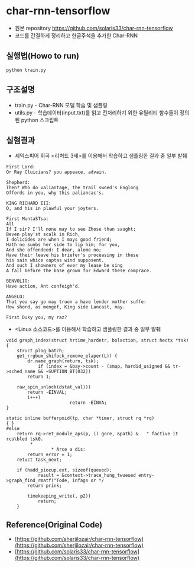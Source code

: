 # char-rnn-tensorflow
- 원본 repository https://github.com/solaris33/char-rnn-tensorflow
- 코드를 간결하게 정리하고 한글주석을 추가한 Char-RNN

## 실행법(Howo to run)
```
python train.py
```

## 구조설명
- train.py - Char-RNN 모델 학습 및 샘플링
- utils.py - 학습데이터(input.txt)를 읽고 전처리하기 위한 유틸리티 함수들이 정의된 python 스크립트 

## 실혐결과
- 셰익스피어 희곡 <리처드 3세>를 이용해서 학습하고 샘플링한 결과 중 일부 발췌
```
First Lord:
Or Ray Cluicians? you appeace, advain.

Shepherd:
Then? Who do valiantage, the trail swoed's Englong
Offords in you, why this paliancac's.

KING RICHARD III:
O, and his in plawful your joyters.

First MuntaSTsa:
All
If I sir? I'll none may to see Zhose than saught;
Beven play'st scalk in Rich,
I dolicides are when I mays good friend;
Hath no sunbs her side to lip him; for you,
And she offendeed: I dear, alome no;
Have their leave his briefer's proceasing in these
his sain whice captas wind supposent.
And such I showners of ever my lease be sing
A fall before the base grown for Edward these comprace.

BENVOLIO:
Have action, Ant confeigh'd.

ANGELO:
That you say go may truon a have lender mother suffe:
How shord, as mengef, King side Lancast, may.

First Duky you, my raz?
```

- <Linux 소스코드>를 이용해서 학습하고 샘플링한 결과 중 일부 발췌
```
void graph_index(struct hrtime_hardetr, bolaction, struct hectx *tsk)
{
    struct plog_batch;
    get_rrgbum_shifock_remove_elaper(L)) {
        dr.name_graph(return, tsk);
            if (index = &bay->count - (smap, hardid_usigned && tr->sched_name && ~SUPTION_BT(032))
        return 1;

    raw_spin_unlock(dstat_val)))
        return -EINVAL;
        i+++)
                        return -EINVA;
}

static inline bufferpoid(tp, char *timer, struct rq *rq)
{ }
#else
    return rq->ret_module_aps(p, i) gore, &path) &   " factive it rcu\bled tsk0.
         *
                 * Arce a dis:
        return error = 1;
    retuct task_next;

    if (hadd_piocup.ext, sizeof(queued);
            result = &context->trace_hung_twueued entry->graph_find_rmatf("Tode, infags or */
        return prink;

        timekeeping_write(, p2))
            return;
    }
```


## Reference(Original Code)
- [https://github.com/sherjilozair/char-rnn-tensorflow](https://github.com/sherjilozair/char-rnn-tensorflow)
- [https://github.com/solaris33/char-rnn-tensorflow](https://github.com/solaris33/char-rnn-tensorflow)
